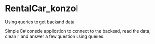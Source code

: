 # RentalCar_konzol
Using queries to get backand data

Simple C# console application to connect to the backend, read the data, clean it and answer a few question using queries.
